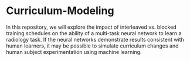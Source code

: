 # Curriculum-Modeling
In this repository, we will explore the impact of interleaved vs. blocked training schedules on the ability of a multi-task neural network to learn a radiology task. If the neural networks demonstrate results consistent with human learners, it may be possible to simulate curriculum changes and human subject experimentation using machine learning. 
